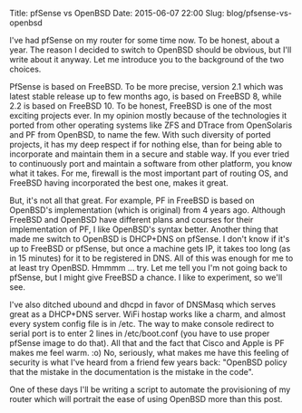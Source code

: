 Title: pfSense vs OpenBSD
Date: 2015-06-07 22:00
Slug: blog/pfsense-vs-openbsd


I've had pfSense on my router for some time now. To be honest, about a year. The
reason I decided to switch to OpenBSD should be obvious, but I'll write about it
anyway. Let me introduce you to the background of the two choices.

PfSense is based on FreeBSD. To be more precise, version 2.1 which was latest
stable release up to few months ago, is based on FreeBSD 8, while 2.2 is based
on FreeBSD 10. To be honest, FreeBSD is one of the most exciting projects ever.
In my opinion mostly because of the technologies it ported from other operating
systems like ZFS and DTrace from OpenSolaris and PF from OpenBSD, to name the
few. With such diversity of ported projects, it has my deep respect if for
nothing else, than for being able to incorporate and maintain them in a secure
and stable way. If you ever tried to continuously port and maintain a software
from other platform, you know what it takes. For me, firewall is the most
important part of routing OS, and FreeBSD having incorporated the best one,
makes it great.

But, it's not all that great. For example, PF in FreeBSD is based on OpenBSD's
implementation (which is original) from 4 years ago. Although FreeBSD and
OpenBSD have different plans and courses for their implementation of PF, I like
OpenBSD's syntax better. Another thing that made me switch to OpenBSD is DHCP+DNS
on pfSense. I don't know if it's up to FreeBSD or pfSense, but once a machine
gets IP, it takes too long (as in 15 minutes) for it to be registered in DNS.
All of this was enough for me to at least try OpenBSD. Hmmmm ... try. Let me
tell you I'm not going back to pfSense, but I might give FreeBSD a chance. I like
to experiment, so we'll see.

I've also ditched ubound and dhcpd in favor of DNSMasq which serves great as a
DHCP+DNS server. WiFi hostap works like a charm, and almost every system config
file is in /etc. The way to make console redirect to serial port is to enter 2
lines in /etc/boot.conf (you have to use proper pfSense image to do that). All
that and the fact that Cisco and Apple is PF makes me feel warm. :o) No,
seriously, what makes me have this feeling of security is what I've heard from
a friend few years back: "OpenBSD policy that the mistake in the documentation
is the mistake in the code".

One of these days I'll be writing a script to automate the provisioning of my
router which will portrait the ease of using OpenBSD more than this post.
